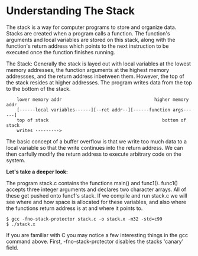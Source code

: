 Understanding The Stack
==============

The stack is a way for computer programs to store and organize data. Stacks are created when a program calls a function. The function's arguments and local variables are stored on this stack, along with the function's return address which points to the next instruction to be executed once the function finishes running. 

The Stack: Generally the stack is layed out with local variables at the lowest memory addresses, the function arguments at the highest memory addressses, and the return address inbetween them. However, the top of the stack resides at higher addresses. The program writes data from the top to the bottom of the stack.

        lower memory addr                                   higher memory addr
        [------local variables------][--ret addr--][------function args------]
        top of stack                                           bottom of stack
        writes --------->

The basic concept of a buffer overflow is that we write too much data to a local variable so that the write continues into the return address. We can then carfully modify the return address to execute arbitrary code on the system.

<b>Let's take a deeper look:</b>

The program stack.c contains the functions main() and func1(). func1() accepts three integer arguments and declares two character arrays. All of these get pushed onto func1's stack. If we compile and run stack.c we will see where and how space is allocated for these variables, and also where the functions return address is at and where it points to. 

    $ gcc -fno-stack-protector stack.c -o stack.x -m32 -std=c99
    $ ./stack.x

If you are familiar with C you may notice a few interesting things in the gcc command above. First, -fno-stack-protector disables the stacks 'canary' field. 
